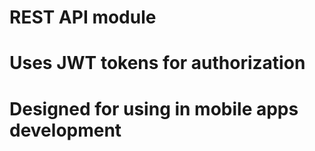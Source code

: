 # REST API module 
# Uses JWT tokens for authorization
# Designed for using in mobile apps development